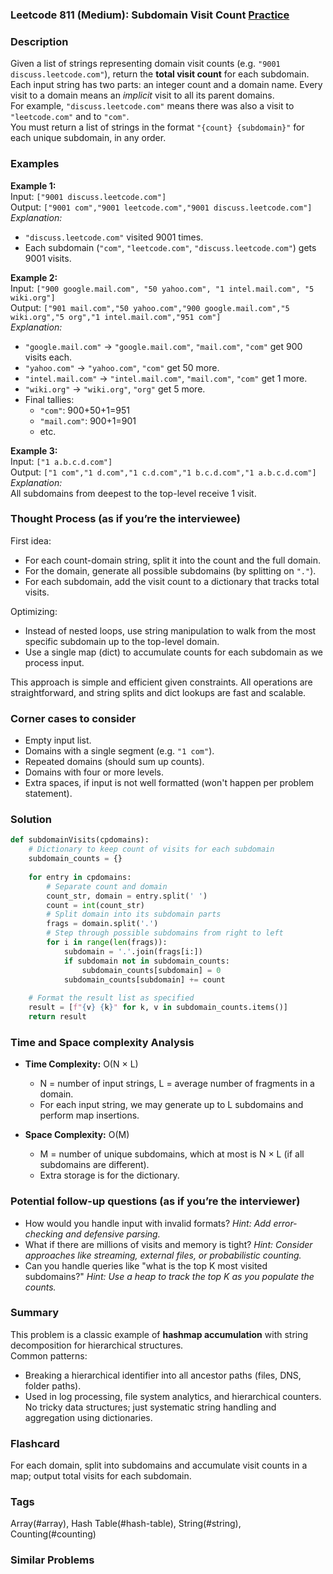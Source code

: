 ### Leetcode 811 (Medium): Subdomain Visit Count [Practice](https://leetcode.com/problems/subdomain-visit-count)

### Description  
Given a list of strings representing domain visit counts (e.g. `"9001 discuss.leetcode.com"`), return the **total visit count** for each subdomain.  
Each input string has two parts: an integer count and a domain name. Every visit to a domain means an *implicit* visit to all its parent domains.  
For example, `"discuss.leetcode.com"` means there was also a visit to `"leetcode.com"` and to `"com"`.  
You must return a list of strings in the format `"{count} {subdomain}"` for each unique subdomain, in any order.

### Examples  

**Example 1:**  
Input: `["9001 discuss.leetcode.com"]`  
Output: `["9001 com","9001 leetcode.com","9001 discuss.leetcode.com"]`  
*Explanation:*
- `"discuss.leetcode.com"` visited 9001 times.  
- Each subdomain (`"com"`, `"leetcode.com"`, `"discuss.leetcode.com"`) gets 9001 visits.

**Example 2:**  
Input: `["900 google.mail.com", "50 yahoo.com", "1 intel.mail.com", "5 wiki.org"]`  
Output: `["901 mail.com","50 yahoo.com","900 google.mail.com","5 wiki.org","5 org","1 intel.mail.com","951 com"]`  
*Explanation:*
- `"google.mail.com"` → `"google.mail.com"`, `"mail.com"`, `"com"` get 900 visits each.
- `"yahoo.com"` → `"yahoo.com"`, `"com"` get 50 more.
- `"intel.mail.com"` → `"intel.mail.com"`, `"mail.com"`, `"com"` get 1 more.
- `"wiki.org"` → `"wiki.org"`, `"org"` get 5 more.
- Final tallies:
  - `"com"`: 900+50+1=951
  - `"mail.com"`: 900+1=901
  - etc.

**Example 3:**  
Input: `["1 a.b.c.d.com"]`  
Output: `["1 com","1 d.com","1 c.d.com","1 b.c.d.com","1 a.b.c.d.com"]`  
*Explanation:*  
All subdomains from deepest to the top-level receive 1 visit.

### Thought Process (as if you’re the interviewee)  
First idea:  
- For each count-domain string, split it into the count and the full domain.  
- For the domain, generate all possible subdomains (by splitting on `"."`).  
- For each subdomain, add the visit count to a dictionary that tracks total visits.

Optimizing:  
- Instead of nested loops, use string manipulation to walk from the most specific subdomain up to the top-level domain.
- Use a single map (dict) to accumulate counts for each subdomain as we process input.

This approach is simple and efficient given constraints. All operations are straightforward, and string splits and dict lookups are fast and scalable.

### Corner cases to consider  
- Empty input list.
- Domains with a single segment (e.g. `"1 com"`).
- Repeated domains (should sum up counts).
- Domains with four or more levels.
- Extra spaces, if input is not well formatted (won't happen per problem statement).

### Solution

```python
def subdomainVisits(cpdomains):
    # Dictionary to keep count of visits for each subdomain
    subdomain_counts = {}
    
    for entry in cpdomains:
        # Separate count and domain
        count_str, domain = entry.split(' ')
        count = int(count_str)
        # Split domain into its subdomain parts
        frags = domain.split('.')
        # Step through possible subdomains from right to left
        for i in range(len(frags)):
            subdomain = '.'.join(frags[i:])
            if subdomain not in subdomain_counts:
                subdomain_counts[subdomain] = 0
            subdomain_counts[subdomain] += count
    
    # Format the result list as specified
    result = [f"{v} {k}" for k, v in subdomain_counts.items()]
    return result
```

### Time and Space complexity Analysis  

- **Time Complexity:** O(N × L)  
  - N = number of input strings, L = average number of fragments in a domain.
  - For each input string, we may generate up to L subdomains and perform map insertions.

- **Space Complexity:** O(M)  
  - M = number of unique subdomains, which at most is N × L (if all subdomains are different).
  - Extra storage is for the dictionary.

### Potential follow-up questions (as if you’re the interviewer)  

- How would you handle input with invalid formats?
  *Hint: Add error-checking and defensive parsing.*
- What if there are millions of visits and memory is tight?
  *Hint: Consider approaches like streaming, external files, or probabilistic counting.*
- Can you handle queries like "what is the top K most visited subdomains?"
  *Hint: Use a heap to track the top K as you populate the counts.*

### Summary
This problem is a classic example of **hashmap accumulation** with string decomposition for hierarchical structures.  
Common patterns:
- Breaking a hierarchical identifier into all ancestor paths (files, DNS, folder paths).
- Used in log processing, file system analytics, and hierarchical counters.
No tricky data structures; just systematic string handling and aggregation using dictionaries.


### Flashcard
For each domain, split into subdomains and accumulate visit counts in a map; output total visits for each subdomain.

### Tags
Array(#array), Hash Table(#hash-table), String(#string), Counting(#counting)

### Similar Problems
